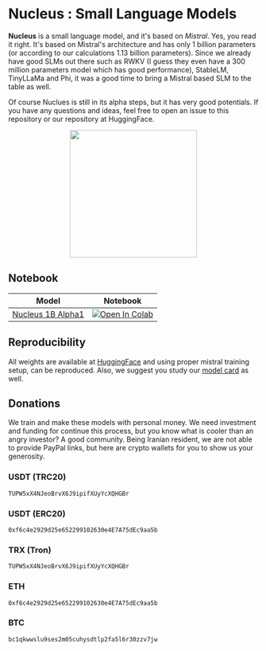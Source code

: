 # Nucleus : Small Language Models 

__Nucleus__ is a small language model, and it's based on _Mistral_. Yes, you read it right. It's based on Mistral's architecture and has only 1 billion parameters (or according to our calculations 1.13 billion parameters). Since we already have good SLMs out there such as RWKV (I guess they even have a 300 million parameters model which has good performance), StableLM, TinyLLaMa and Phi, it was a good time to bring a Mistral based SLM to the table as well. 

Of course Nuclues is still in its alpha steps, but it has very good potentials. If you have any questions and ideas, feel free to open an issue to this repository or our repository at HuggingFace.

<p align="center">
    <img src="nucleus-logo.png" width=256 height=256>
</p>

## Notebook

| Model | Notebook |
|:------------------------:|:------------------------------------------------:|
|[Nucleus 1B Alpha1](https://huggingface.co/NucleusOrg/Nucleus-1B-alpha-1)| [![Open In Colab](https://colab.research.google.com/assets/colab-badge.svg)](https://colab.research.google.com/github/prp-e/nucleus/blob/main/nucleus_1b_inference.ipynb)|

## Reproducibility

All weights are available at [HuggingFace](https://huggingface.co/NucleusOrg/Nucleus-1B-alpha-1) and using proper mistral training setup, can be reproduced. Also, we suggest you study our [model card](card.md) as well.

## Donations

We train and make these models with personal money. We need investment and funding for continue this process, but you know what is cooler than an angry investor? A good community. Being Iranian resident, we are not able to provide PayPal links, but here are crypto wallets for you to show us your generosity. 

### USDT (TRC20)

```
TUPW5xX4NJeoBrvX6J9ipifXUyYcXQHGBr
```

### USDT (ERC20)

```
0xf6c4e2929d25e652299102630e4E7A75dEc9aa5b
```

### TRX (Tron)

```
TUPW5xX4NJeoBrvX6J9ipifXUyYcXQHGBr
```

### ETH

```
0xf6c4e2929d25e652299102630e4E7A75dEc9aa5b
```

### BTC

```
bc1qkwwslu9ses2m05cuhysdtlp2fa5l6r30zzv7jw
```